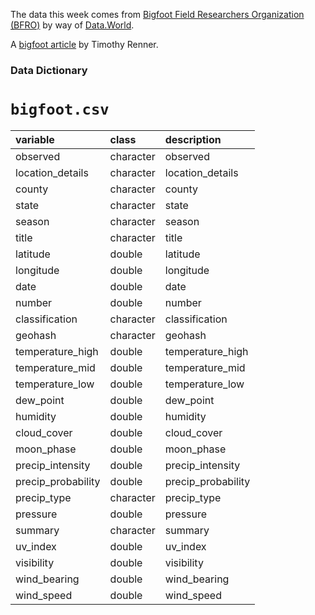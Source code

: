 The data this week comes from [Bigfoot Field Researchers Organization (BFRO)](https://data.world/timothyrenner/www.bfro.net) by way of [Data.World](https://data.world/timothyrenner/bfro-sightings-data).

A [bigfoot article](https://timothyrenner.github.io/datascience/2017/06/30/finding-bigfoot.html) by Timothy Renner.

### 


### Data Dictionary

# `bigfoot.csv`

|variable           |class     |description |
|:------------------|:---------|:-----------|
|observed           |character |observed              |
|location_details   |character |location_details      |
|county             |character |county                |
|state              |character |state                 |
|season             |character |season                |
|title              |character |title                 |
|latitude           |double    |latitude              |
|longitude          |double    |longitude             |
|date               |double    |date                  |
|number             |double    |number                |
|classification     |character |classification        |
|geohash            |character |geohash               |
|temperature_high   |double    |temperature_high      |
|temperature_mid    |double    |temperature_mid       |
|temperature_low    |double    |temperature_low       |
|dew_point          |double    |dew_point             |
|humidity           |double    |humidity              |
|cloud_cover        |double    |cloud_cover           |
|moon_phase         |double    |moon_phase            |
|precip_intensity   |double    |precip_intensity      |
|precip_probability |double    |precip_probability    |
|precip_type        |character |precip_type           |
|pressure           |double    |pressure              |
|summary            |character |summary               |
|uv_index           |double    |uv_index              |
|visibility         |double    |visibility            |
|wind_bearing       |double    |wind_bearing          |
|wind_speed         |double    |wind_speed            |

### 

